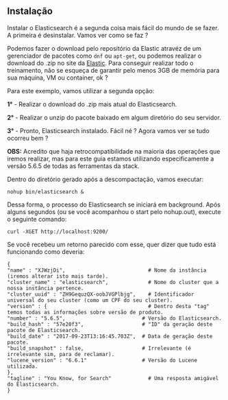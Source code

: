 ## Instalação

Instalar o Elasticsearch é a segunda coisa mais fácil do mundo de se fazer. A primeira é desinstalar. Vamos ver como se faz ?

Podemos fazer o download pelo repositório da Elastic atravéz de um gerenciador de pacotes como `dnf` ou `apt-get`, ou podemos realizar o download do .zip no site da [Elastic]( https://www.elastic.co/downloads/elasticsearch ). Para conseguir realizar todo o treinamento, não se esqueça de garantir pelo menos 3GB de memória para sua máquina, VM ou container, ok ?


Para este exemplo, vamos utilizar a segunda opção:

__1°__ - Realizar o download do .zip mais atual do Elasticsearch.

__2°__ - Realizar o unzip do pacote baixado em algum diretório do seu servidor.

__3°__ - Pronto, Elasticsearch instalado. Fácil né ? Agora vamos ver se tudo ocorreu bem ?

__OBS:__ Acredito que haja retrocompatibilidade na maioria das operações que iremos realizar, mas para este guia estamos utilizando especificamente a versão 5.6.5 de todas as ferramentas da stack.

Dentro do diretório gerado após a descompactação, vamos executar:
```
nohup bin/elasticsearch &
```

Dessa forma, o processo do Elasticsearch se iniciará em background. Após alguns segundos (ou se você acompanhou o start pelo nohup.out), execute o seguinte comando:

```
curl -XGET http://localhost:9200/
```
Se você recebeu um retorno parecido com esse, quer dizer que tudo está funcionando como deveria:
```
{
"name" : "XJWzjDi",                           # Nome da instância (iremos alterar isto mais tarde).
"cluster_name" : "elasticsearch",             # Nome do cluster que a nossa instância pertence.
"cluster_uuid" : "ZH9GequzQX-oobJVGPlbjg",    # Identificador universal do seu cluster (como um CPF do seu cluster).
"version" : {                                 # Dentro desta "tag" temos todas as informações sobre versão de produto.
"number" : "5.6.5",                         # Versão do Elasticsearch.
"build_hash" : "57e20f3",                   # "ID" da geração deste pacote de Elasticsearch.
"build_date" : "2017-09-23T13:16:45.703Z",  # Data de geração deste pacote.
"build_snapshot" : false,                   # Irrelevante (é irrelevante sim, para de reclamar).
"lucene_version" : "6.6.1"                  # Versão do Lucene utilizada.
},
"tagline" : "You Know, for Search"            # Uma resposta amigável do Elasticsearch.
}
```
